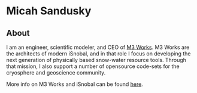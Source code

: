 # Micah Sandusky

## About
I am an engineer, scientific modeler, and CEO of [M3 Works](m3works.io).
M3 Works are the architects of modern iSnobal, and in that role I focus
on developing the next generation of physically based snow-water resource tools.
Through that mission, I also support a number of opensource code-sets for
the cryosphere and geoscience community.

More info on M3 Works and iSnobal can be 
found [here](https://m3works.io/#/why-we-chose-isnobal).
